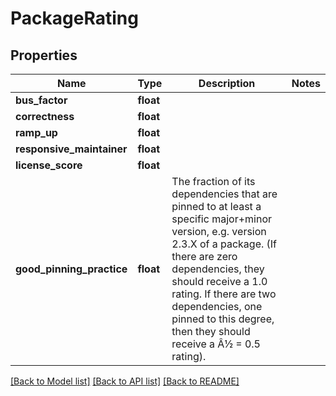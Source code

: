 # PackageRating

## Properties
Name | Type | Description | Notes
------------ | ------------- | ------------- | -------------
**bus_factor** | **float** |  | 
**correctness** | **float** |  | 
**ramp_up** | **float** |  | 
**responsive_maintainer** | **float** |  | 
**license_score** | **float** |  | 
**good_pinning_practice** | **float** | The fraction of its dependencies that are pinned to at least a specific major+minor version, e.g. version 2.3.X of a package. (If there are zero dependencies, they should receive a 1.0 rating. If there are two dependencies, one pinned to this degree, then they should receive a Â½ &#x3D; 0.5 rating). | 

[[Back to Model list]](../README.md#documentation-for-models) [[Back to API list]](../README.md#documentation-for-api-endpoints) [[Back to README]](../README.md)

